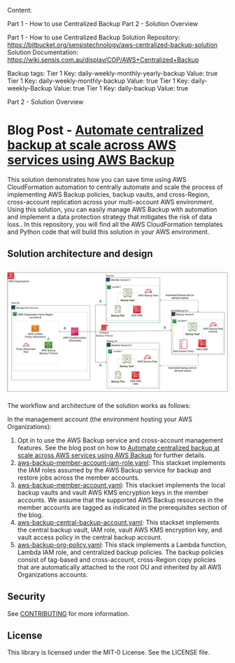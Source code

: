Content:

Part 1 - How to use Centralized Backup
Part 2 - Solution Overview

Part 1 - How to use Centralized Backup
Solution Repository: https://bitbucket.org/sensistechnology/aws-centralized-backup-solution
Solution Documentation: https://wiki.sensis.com.au/display/COP/AWS+Centralized+Backup

Backup tags:
Tier 1
Key: daily-weekly-monthly-yearly-backup
Value: true
Tier 1
Key: daily-weekly-monthly-backup
Value: true
Tier 1
Key: daily-weekly-Backup
Value: true
Tier 1
Key: daily-backup
Value: true

Part 2 - Solution Overview
# Blog Post - [Automate centralized backup at scale across AWS services using AWS Backup](https://aws.amazon.com/blogs/storage/automate-centralized-backup-at-scale-across-aws-services-using-aws-backup/)

This solution demonstrates how you can save time using AWS CloudFormation automation to centrally automate and scale the process of implementing AWS Backup policies, backup vaults, and cross-Region, cross-account replication across your multi-account AWS environment. Using this solution, you can easily manage AWS Backup with automation and implement a data protection strategy that mitigates the risk of data loss.. In this repository, you will find all the AWS CloudFormation templates and Python code that will build this solution in your AWS environment. 


## Solution architecture and design


## ![](/Images/aws-backup-automation.jpg)

The workflow and architecture of the solution works as follows:

In the management account (the environment hosting your AWS Organizations):

1. Opt in to use the AWS Backup service and cross-account management features. See the blog post on how to [Automate centralized backup at scale across AWS services using AWS Backup](https://aws.amazon.com/blogs/storage/automate-centralized-backup-at-scale-across-aws-services-using-aws-backup/) for further details.
2. [aws-backup-member-account-iam-role.yaml](./CloudFormation/aws-backup-member-account-iam-role.yaml): This stackset implements the IAM roles assumed by the AWS Backup service for backup and restore jobs across the member accounts.
3. [aws-backup-member-account.yaml](./CloudFormation/aws-backup-member-account.yaml): This stackset implements the local backup vaults and vault AWS KMS encryption keys in the member accounts. We assume that the supported AWS Backup resources in the member accounts are tagged as indicated in the prerequisites section of the blog.
4. [aws-backup-central-backup-account.yaml](./CloudFormation/aws-backup-central-backup-account.yaml): This stackset implements the central backup vault, IAM role, vault AWS KMS encryption key, and vault access policy in the central backup account.
5. [aws-backup-org-policy.yaml](./CloudFormation/aws-backup-org-policy.yaml): This stack implements a Lambda function, Lambda IAM role, and centralized backup policies. The backup policies consist of tag-based and cross-account, cross-Region copy policies that are automatically attached to the root OU and inherited by all AWS Organizations accounts.
## Security

See [CONTRIBUTING](CONTRIBUTING.md#security-issue-notifications) for more information.

## License

This library is licensed under the MIT-0 License. See the LICENSE file.

